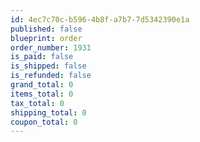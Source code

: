 ```yaml
---
id: 4ec7c70c-b596-4b8f-a7b7-7d5342390e1a
published: false
blueprint: order
order_number: 1931
is_paid: false
is_shipped: false
is_refunded: false
grand_total: 0
items_total: 0
tax_total: 0
shipping_total: 0
coupon_total: 0
---
```

